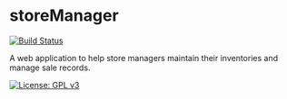 # storeManager

[![Build Status](https://travis-ci.com/hogum/storeManager.svg?branch=project-app)](https://travis-ci.com/hogum/storeManager)



A web application to help store managers maintain their inventories and manage sale records.





[![License: GPL v3](https://img.shields.io/badge/License-GPL%20v3-blue.svg)](https://www.gnu.org/licenses/gpl-3.0)
